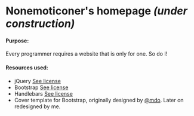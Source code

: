 # Nonemoticoner's homepage *(under construction)*

#### Purpose:
Every programmer requires a website that is only for one. So do I!

#### Resources used:
* jQuery [See license](https://github.com/jquery/jquery/blob/master/LICENSE.txt)
* Bootstrap [See license](https://github.com/twbs/bootstrap/blob/master/LICENSE)
* Handlebars [See license](https://github.com/wycats/handlebars.js/blob/master/LICENSE)
* Cover template for Bootstrap, originally designed by [@mdo](https://twitter.com/mdo). Later on redesigned by me.
